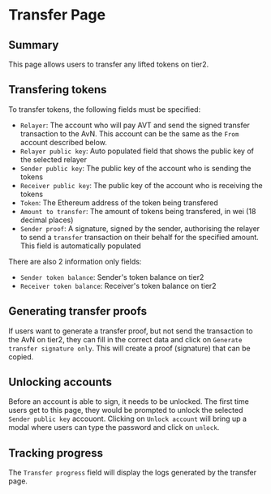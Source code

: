 # Transfer Page

## Summary

This page allows users to transfer any lifted tokens on tier2.

## Transfering tokens

To transfer tokens, the following fields must be specified:
  - `Relayer`: The account who will pay AVT and send the signed transfer transaction to the AvN. This account can be the same as the `From` account described below.
  - `Relayer public key`: Auto populated field that shows the public key of the selected relayer
  - `Sender public key`: The public key of the account who is sending the tokens
  - `Receiver public key`: The public key of the account who is receiving the tokens
  - `Token`: The Ethereum address of the token being transfered
  - `Amount to transfer`: The amount of tokens being transfered, in wei (18 decimal places)
  - `Sender proof`: A signature, signed by the sender, authorising the relayer to send a `transfer` transaction on their behalf for the specified amount. This field is automatically populated

There are also 2 information only fields:
  - `Sender token balance`: Sender's token balance on tier2
  - `Receiver token balance`: Receiver's token balance on tier2

## Generating transfer proofs

If users want to generate a transfer proof, but not send the transaction to the AvN on tier2, they can fill in the correct data and click on `Generate transfer signature only`. This will create a proof (signature) that can be copied.

## Unlocking accounts

Before an account is able to sign, it needs to be unlocked. The first time users get to this page, they would be prompted to unlock the selected `Sender public key` accouont. Clicking on `Unlock account` will bring up a modal where users can type the password and click on `unlock`.

## Tracking progress

The `Transfer progress` field will display the logs generated by the transfer page.
